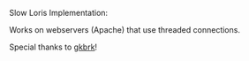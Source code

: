 Slow Loris Implementation:

Works on webservers (Apache) that use threaded connections. 

Special thanks to [gkbrk](https://github.com/gkbrk)!

